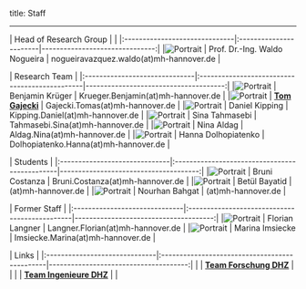 title: Staff
- - - 
| Head of Research Group                                   |                                      |
|:------------------------------|:-----------------------|-------------------------------:|
|![Portrait](staff/Nogueiraklein.jpg) | Prof. Dr.-Ing. Waldo Nogueira | nogueiravazquez.waldo(at)mh-hannover.de   |
 
| Research Team                                                                                                      |
|:------------------------------|:----------------------------------------------|--------------------------------------:|
|![Portrait](staff/Krueger.jpg) | Benjamin Krüger        | Krueger.Benjamin(at)mh-hannover.de |
|![Portrait](staff/Gajecki.jpg)	| **[Tom Gajecki](https://www.vianna.de/01_workgroups/nogueira/projects/binom.html)**				 | Gajecki.Tomas(at)mh-hannover.de	   |
|![Portrait](staff/Alrutz.jpg)	| Daniel Kipping				 | Kipping.Daniel(at)mh-hannover.de	   |
|![Portrait](staff/Tahmasebi.jpg)	| Sina Tahmasebi 				 | Tahmasebi.Sina(at)mh-hannover.de	   |
|![Portrait](staff/blank.jpg)	| Nina Aldag 				 | Aldag.Nina(at)mh-hannover.de	   |
|![Portrait](staff/blank.jpg)	| Hanna Dolhopiatenko 				 | Dolhopiatenko.Hanna(at)mh-hannover.de	   |



| Students                                                                                                      |
|:------------------------------|:----------------------------------------------|--------------------------------------:|
|![Portrait](staff/blank.jpg)	| Bruni Costanza        | Bruni.Costanza(at)mh-hannover.de	 |
|![Portrait](staff/blank.jpg)	| Betül Bayatid 			 |   (at)mh-hannover.de	 |
|![Portrait](staff/blank.jpg)	| Nourhan Bahgat			 | 	 (at)mh-hannover.de |



| Former Staff                                                                                                      |
|:------------------------------|:----------------------------------------------|--------------------------------------:|
|![Portrait](staff/Langner.jpg)	| Florian Langner        | Langner.Florian(at)mh-hannover.de	 |
|![Portrait](staff/Imsiecke.jpg)	| Marina Imsiecke 			 | Imsiecke.Marina(at)mh-hannover.de	 |



| Links                                                                                                      |
|:------------------------------|:----------------------------------------------|--------------------------------------:|
| | **[Team Forschung DHZ](https://www.hoerzentrum-hannover.de/wir-ueber-uns/team/forschung/)**    |      |
|	| **[Team Ingenieure DHZ](https://www.hoerzentrum-hannover.de/wir-ueber-uns/team/ingenieure/)** 	|  	   |

